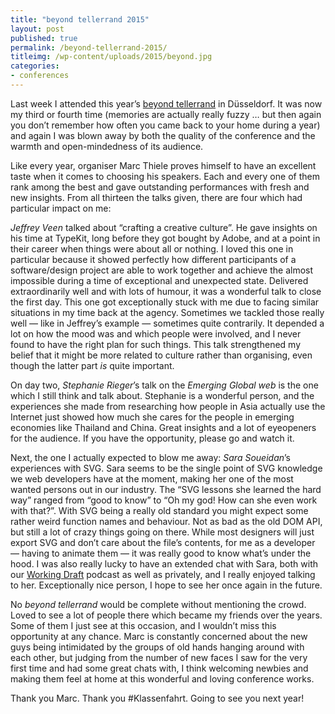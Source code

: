```yaml
---
title: "beyond tellerrand 2015"
layout: post
published: true
permalink: /beyond-tellerrand-2015/
titleimg: /wp-content/uploads/2015/beyond.jpg
categories:
- conferences
---
```


Last week I attended this year’s [beyond tellerrand](http://beyondtellerrand.com/) in Düsseldorf. It was now my third or fourth time (memories are actually really fuzzy … but then again you don’t remember how often you came back to your home during a year) and again I was blown away by both the quality of the conference and the warmth and open-mindedness of its audience.

Like every year, organiser Marc Thiele proves himself to have an  excellent taste when it comes to choosing his speakers. Each and every one of them rank among the best and gave outstanding performances with fresh and new insights. From all thirteen the talks given, there are four which had particular impact on me:

*Jeffrey Veen* talked about “crafting a creative culture”. He gave insights on his time at TypeKit, long before they got bought by Adobe, and at a point in their career when things were about all or nothing. I loved this one in particular because it showed perfectly how different participants of a software/design project are able to work together and achieve the almost impossible during a time of exceptional and unexpected state. Delivered extraordinarily well and with lots of humour, it was a wonderful talk to close the first day. This one got exceptionally stuck with me due to facing similar situations in my time back at the agency. Sometimes we tackled those really well — like in Jeffrey’s example — sometimes quite contrarily. It depended a lot on how the mood was and which people were involved, and I never found to have the right plan for such things. This talk strengthened my belief that it might be more related to culture rather than organising, even though the latter part *is* quite important.

On day two, *Stephanie Rieger*’s talk on the *Emerging Global web* is the one which I still think and talk about. Stephanie is a wonderful person, and the experiences she made from researching how people in Asia actually use the Internet just showed how much she cares for the people in emerging economies like Thailand and China. Great insights and a lot of eyeopeners for the audience. If you have the opportunity, please go and watch it.

Next, the one I actually expected to blow me away: *Sara Soueidan*’s experiences with SVG. Sara seems to be the single point of SVG knowledge we web developers have at the moment, making her one of the most wanted persons out in our industry. The “SVG lessons she learned the hard way” ranged from “good to know” to “Oh my god! How can she even work with that?”. With SVG being a really old standard you might expect some rather weird function names and behaviour. Not as bad as the old DOM API, but still a lot of crazy things going on there. While most designers will just export SVG and don’t care about the file’s contents, for me as a developer — having to animate them — it was really good to know what’s under the hood. I was also really lucky to have an extended chat with Sara, both with our [Working Draft](http://workingdraft.de) podcast as well as privately, and I really enjoyed talking to her. Exceptionally nice person, I hope to see her once again in the future.

No *beyond tellerrand* would be complete without mentioning the crowd. Loved to see a lot of people there which became my friends over the years. Some of them I just see at this occasion, and I wouldn’t miss this opportunity at any chance. Marc is constantly concerned about the new guys being intimidated by the groups of old hands hanging around with each other, but judging from the number of new faces I saw for the very first time and had some great chats with, I think welcoming newbies and making them feel at home at this wonderful and loving conference works. 

Thank you Marc. Thank you #Klassenfahrt. Going to see you next year!